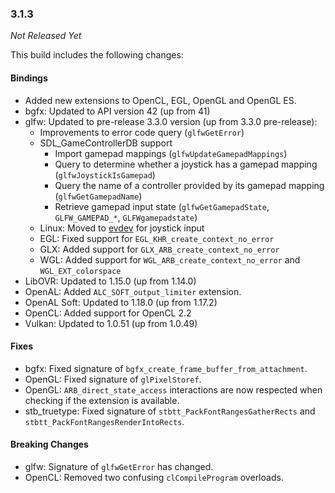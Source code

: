 ### 3.1.3

_Not Released Yet_

This build includes the following changes:

#### Bindings

- Added new extensions to OpenCL, EGL, OpenGL and OpenGL ES.
- bgfx: Updated to API version 42 (up from 41)
- glfw: Updated to pre-release 3.3.0 version (up from 3.3.0 pre-release):
    * Improvements to error code query (`glfwGetError`)
    * SDL_GameControllerDB support
        * Import gamepad mappings (`glfwUpdateGamepadMappings`)
        * Query to determine whether a joystick has a gamepad mapping (`glfwJoystickIsGamepad`)
        * Query the name of a controller provided by its gamepad mapping (`glfwGetGamepadName`)
        * Retrieve gamepad input state (`glfwGetGamepadState`, `GLFW_GAMEPAD_*`, `GLFWgamepadstate`)
    * Linux: Moved to [evdev](https://www.freedesktop.org/software/libevdev/doc/latest/) for joystick input
    * EGL: Fixed support for `EGL_KHR_create_context_no_error`
    * GLX: Added support for `GLX_ARB_create_context_no_error`
    * WGL: Added support for `WGL_ARB_create_context_no_error` and `WGL_EXT_colorspace`
- LibOVR: Updated to 1.15.0 (up from 1.14.0)
- OpenAL: Added `ALC_SOFT_output_limiter` extension.
- OpenAL Soft: Updated to 1.18.0 (up from 1.17.2)
- OpenCL: Added support for OpenCL 2.2
- Vulkan: Updated to 1.0.51 (up from 1.0.49)

#### Fixes

- bgfx: Fixed signature of `bgfx_create_frame_buffer_from_attachment`.
- OpenGL: Fixed signature of `glPixelStoref`.
- OpenGL: `ARB_direct_state_access` interactions are now respected when checking if the extension is available.
- stb_truetype: Fixed signature of `stbtt_PackFontRangesGatherRects` and `stbtt_PackFontRangesRenderIntoRects`.

#### Breaking Changes

- glfw: Signature of `glfwGetError` has changed.
- OpenCL: Removed two confusing `clCompileProgram` overloads.